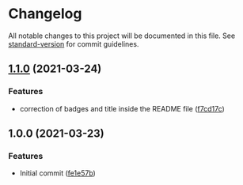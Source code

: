 # Changelog

All notable changes to this project will be documented in this file. See [standard-version](https://github.com/conventional-changelog/standard-version) for commit guidelines.

## [1.1.0](https://github.com/danielcerongrajales/Switches/compare/v1.0.0...v1.1.0) (2021-03-24)


### Features

* correction of badges and title inside the  README file ([f7cd17c](https://github.com/danielcerongrajales/Switches/commit/f7cd17cc83b404c7d07585c0a56d4f35904d6077))

## 1.0.0 (2021-03-23)


### Features

* Initial commit ([fe1e57b](https://github.com/danielcerongrajales/Switches/commit/fe1e57ba15afb90652b93b8b9f6cef054a13253b))
